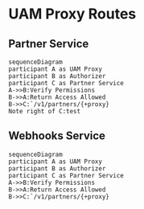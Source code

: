 # UAM Proxy Routes

## Partner Service

```mermaid
sequenceDiagram
participant A as UAM Proxy
participant B as Authorizer
participant C as Partner Service
A->>B:Verify Permissions
B->>A:Return Access Allowed
B->>C:`/v1/partners/{+proxy}
Note right of C:test
```

## Webhooks Service

```mermaid
sequenceDiagram
participant A as UAM Proxy
participant B as Authorizer
participant C as Partner Service
A->>B:Verify Permissions
B->>A:Return Access Allowed
B->>C:`/v1/partners/{+proxy}
```